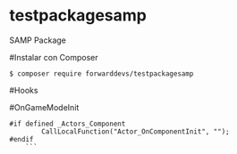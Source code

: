 # testpackagesamp

SAMP Package

#Instalar con Composer

```
$ composer require forwarddevs/testpackagesamp
```

#Hooks

#OnGameModeInit
```
#if defined _Actors_Component
		CallLocalFunction("Actor_OnComponentInit", "");
#endif
    ```

